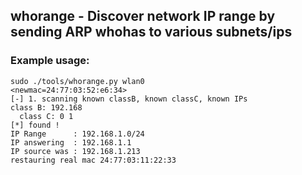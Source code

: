 ## whorange - Discover network IP range by sending ARP whohas to various subnets/ips

### Example usage:

```
sudo ./tools/whorange.py wlan0
<newmac=24:77:03:52:e6:34>
[-] 1. scanning known classB, known classC, known IPs
class B: 192.168
  class C: 0 1
[*] found !
IP Range      : 192.168.1.0/24
IP answering  : 192.168.1.1
IP source was : 192.168.1.213
restauring real mac 24:77:03:11:22:33
```
